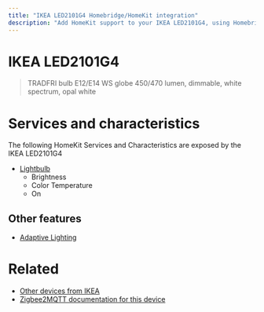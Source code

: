 ```yaml
---
title: "IKEA LED2101G4 Homebridge/HomeKit integration"
description: "Add HomeKit support to your IKEA LED2101G4, using Homebridge, Zigbee2MQTT and homebridge-z2m."
---
```

<!---
This file has been GENERATED using src/docgen/docgen.ts
DO NOT EDIT THIS FILE MANUALLY!
-->
# IKEA LED2101G4
> TRADFRI bulb E12/E14 WS globe 450/470 lumen, dimmable, white spectrum, opal white


# Services and characteristics
The following HomeKit Services and Characteristics are exposed by
the IKEA LED2101G4

* [Lightbulb](../../light.md)
  * Brightness
  * Color Temperature
  * On

## Other features
* [Adaptive Lighting](../../light.md)

# Related
* [Other devices from IKEA](../index.md#ikea)
* [Zigbee2MQTT documentation for this device](https://www.zigbee2mqtt.io/devices/LED2101G4.html)